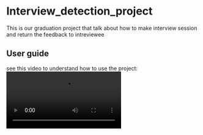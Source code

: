 # Interview_detection_project
This is our graduation project that talk about how to make interview session and return the feedback to intreviewee
## User guide 
see this video to understand how to use the project:
<video src="https://github.com/ranamagdi/Interview_detection_project/blob/master/static/user_gide.mp4" controls="controls" style="max-width: 730px;">
</video>
